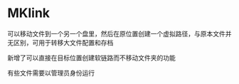 # MKlink
可以移动文件到一个另一个盘里，然后在原位置创建一个虚拟路径，与原本文件并无区别，可用于转移大文件配置和存档

新增了可以直接在目标位置创建软链路而不移动文件夹的功能

有些文件需要以管理员身份运行
